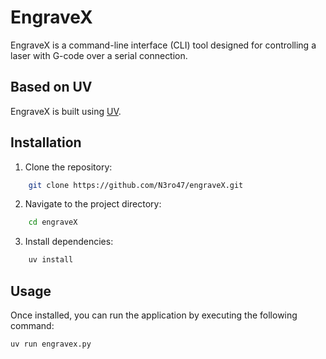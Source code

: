 # EngraveX

EngraveX is a command-line interface (CLI) tool designed for controlling a laser with G-code over a serial connection. 

## Based on UV
EngraveX is built using [UV](https://github.com/astral-sh/uv).

## Installation
1. Clone the repository:
```bash
    git clone https://github.com/N3ro47/engraveX.git
```   

2. Navigate to the project directory:
```bash    
    cd engraveX
```

3. Install dependencies:
```bash
    uv install
```
    

## Usage
Once installed, you can run the application by executing the following command:
```bash
uv run engravex.py
```
